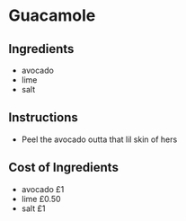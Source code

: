 # Guacamole
## Ingredients
* avocado
* lime
* salt
## Instructions
* Peel the avocado outta that lil skin of hers
## Cost of Ingredients
* avocado £1
* lime £0.50
* salt £1

